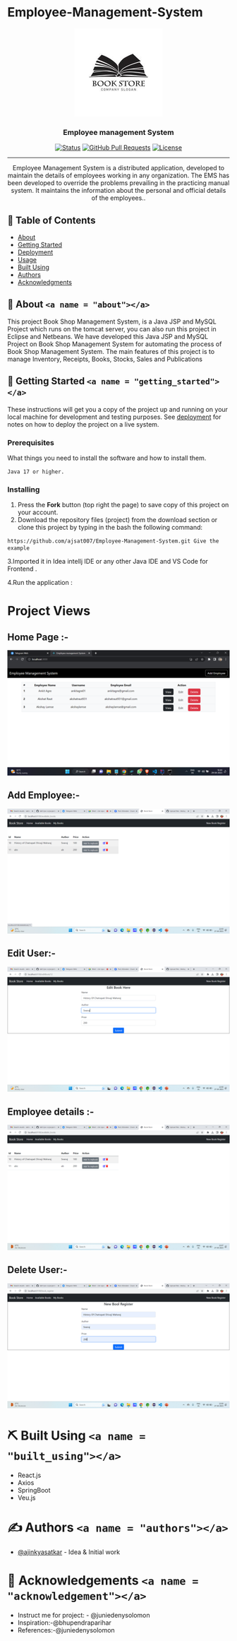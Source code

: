 # Employee-Management-System

<p align="center">
  <a href="" rel="noopener">
 <img width=200px height=200px src="https://github.com/Akshay-Pandhare/BooK-Store-Management/blob/main/black-and-white-open-book-logo-illustration-on-white-background-free-vector.jpg" alt="Project logo"></a>
</p>

<h3 align="center">Employee management System</h3>

<div align="center">

  [![Status](https://www.google.com/url?sa=i&url=https%3A%2F%2Fgithub.com%2Ftopics%2Fhospital-management-system%3Fl%3Dpython&psig=AOvVaw11txWWXobtW-hg6xS2NoI1&ust=1682595253838000&source=images&cd=vfe&ved=0CBEQjRxqFwoTCJDy9_y5x_4CFQAAAAAdAAAAABAE)]()
  [![GitHub Pull Requests](https://img.shields.io/github/issues-pr/kylelobo/The-Documentation-Compendium.svg)](https://github.com/kylelobo/The-Documentation-Compendium/pulls)
  [![License](https://img.shields.io/badge/license-MIT-blue.svg)](/LICENSE)

</div>

---

<p align="center">Employee Management System is a distributed application, developed to maintain the details of employees working in any organization.
The EMS has been developed to override the problems prevailing in the practicing manual system. It maintains the information about the personal and official details of the employees.. 
    <br> 
</p>

## 📝 Table of Contents

- [About](#about)
- [Getting Started](#getting_started)
- [Deployment](#deployment)
- [Usage](#usage)
- [Built Using](#built_using)
- [Authors](#authors)
- [Acknowledgments](#acknowledgement)

## 🧐 About `<a name = "about"></a>`

This project Book Shop Management System, is a Java JSP and MySQL Project which runs on the tomcat server, you can also run this project in Eclipse and Netbeans. We have developed this Java JSP and MySQL Project on Book Shop Management System for automating the process of Book Shop Management System. The main features of this project is to manage Inventory, Receipts, Books, Stocks, Sales and Publications

## 🏁 Getting Started `<a name = "getting_started"></a>`

These instructions will get you a copy of the project up and running on your local machine for development and testing purposes. See [deployment](#deployment) for notes on how to deploy the project on a live system.

### Prerequisites

What things you need to install the software and how to install them.

```
Java 17 or higher.
```

### Installing

1. Press the **Fork** button (top right the page) to save copy of this project on your account.
2. Download the repository files (project) from the download section or clone this project by typing in the bash the following command:

```
https://github.com/ajsat007/Employee-Management-System.git Give the example
```

3.Imported it in Idea intellj IDE or any other Java IDE and VS Code for Frontend .

4.Run the application :

# Project Views

## Home Page :-

![](https://github.com/ajsat007/Employee-Management-System/blob/main/Preview/Home%20Page.png)

## Add Employee:-

![](https://github.com/Akshay-Pandhare/BooK-Store-Management/blob/main/Book-Store-Management/ProjectPreview/Add-Books.png)

## Edit User:-

![](https://github.com/Akshay-Pandhare/BooK-Store-Management/blob/main/Book-Store-Management/ProjectPreview/Edit%20Book.png)

## Employee details :-

![](https://github.com/Akshay-Pandhare/BooK-Store-Management/blob/main/Book-Store-Management/ProjectPreview/AvailableBooks.png)

## Delete User:-

![](https://github.com/Akshay-Pandhare/BooK-Store-Management/blob/main/Book-Store-Management/ProjectPreview/NewBook.png)



# ⛏️ Built Using `<a name = "built_using"></a>`

- React.js
- Axios
- SpringBoot
- Veu.js

# ✍️ Authors `<a name = "authors"></a>`

- [@ajinkyasatkar](https://github.com/ajsat007) - Idea & Initial work

# 🎉 Acknowledgements `<a name = "acknowledgement"></a>`

- Instruct me for project: - @juniedenysolomon
- Inspiration:-@bhupendraparihar
- References:-@juniedenysolomon

